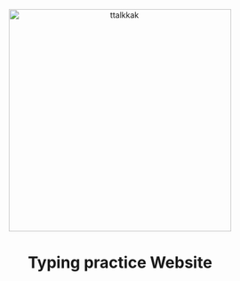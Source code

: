 <div align="center">
  <a href="https://ttalkkak.github.io/">
    <img width="400" align="center" alt="ttalkkak" src="https://github.com/ttalkkak/ttalkkak/assets/164509988/92bf3d89-5462-41db-9e75-e1b6b12d1b6b">
  </a>
  <h1>Typing practice Website</h1>
</div>

<!--
**ttalkkak/ttalkkak** is a ✨ _special_ ✨ repository because its `README.md` (this file) appears on your GitHub profile.

Here are some ideas to get you started:

- 🔭 I’m currently working on ...
- 🌱 I’m currently learning ...
- 👯 I’m looking to collaborate on ...
- 🤔 I’m looking for help with ...
- 💬 Ask me about ...
- 📫 How to reach me: ...
- 😄 Pronouns: ...
- ⚡ Fun fact: ...
-->
